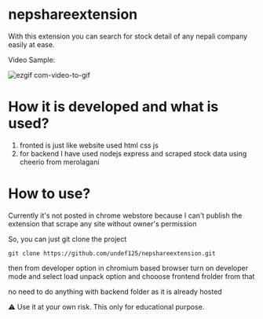 # nepshareextension
With this extension you can search for stock detail of any nepali company easily at ease.

Video Sample:

![ezgif com-video-to-gif](https://github.com/undef125/nepshareextension/assets/86185111/13d90b17-eee9-4fd6-96ab-4c32ed2115b1)


# How it is developed and what is used?
1) fronted is just like website used html css js
2) for backend I have used nodejs express and scraped stock data using cheerio from merolagani

# How to use?
Currently it's not posted in chrome webstore because I can't publish the extension that scrape any site without owner's permission

So, you can just git clone the project
```
git clone https://github.com/undef125/nepshareextension.git
```
then from developer option in chromium based browser turn on developer mode and select load unpack option and chooose frontend frolder from that

no need to do anything with backend folder as it is already hosted

⚠️ Use it at your own risk. This only for educational purpose.
